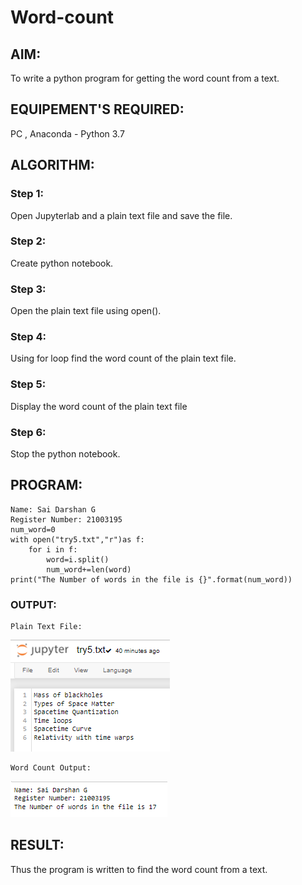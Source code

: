 # Word-count
## AIM:
To write a python program for getting the word count from a text.
## EQUIPEMENT'S REQUIRED: 
PC , 
Anaconda - Python 3.7
## ALGORITHM: 
### Step 1:
Open Jupyterlab and a plain text file and save the file.
### Step 2: 
 Create python notebook.
### Step 3: 
Open the plain text file using open().
### Step 4:  
Using for loop find the word count of the plain text file.
### Step 5: 
Display the word count of the plain text file
### Step 6: 
Stop the python notebook.
## PROGRAM:
```
Name: Sai Darshan G
Register Number: 21003195
num_word=0
with open("try5.txt","r")as f:
    for i in f:
        word=i.split()
        num_word+=len(word)
print("The Number of words in the file is {}".format(num_word))
```
### OUTPUT:
```
Plain Text File:
```
![inp](1.png)
```
Word Count Output:
```
![inp](2.png)

## RESULT:
Thus the program is written to find the word count from a text.
